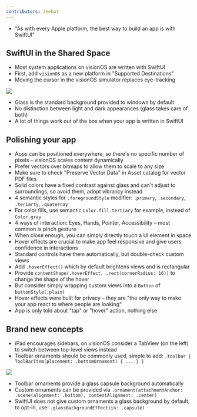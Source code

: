 ```yaml
---
contributors: Jeehut
---
```


- "As with every Apple platform, the best way to build an app is with SwiftUI"

## SwiftUI in the Shared Space

- Most system applications on visionOS are written with SwiftUI
- First, add `visionOS` as a new platform in "Supported Destinations"
- Moving the cursor in the visionOS simulator replaces eye-tracking

![][mouse]

[mouse]: ../../../images/notes/wwdc23/10110/mouse.png

- Glass is the standard background provided to windows by default
- No distinction between light and dark appearances (glass takes care of both)
- A lot of things work out of the box when your app is written in SwiftUI

## Polishing your app

- Apps can be positioned everywhere, so there's no specific number of pixels – visionOS scales content dynamically
- Prefer vectors over bitmaps to allow them to scale to any size
- Make sure to check "Preserve Vector Data" in Asset catalog for vector PDF files
- Solid colors have a fixed contrast against glass and can't adjust to surroundings, so avoid them, adopt vibrancy instead
- 4 semantic styles for `.foregroundStyle` modifier: `.primary`, `.secondary`, `.teriarty`, `.quaternay`
- For color fills, use semantic `Color.fill.tertiary` for example, instead of `Color.gray`
- 4 ways of interaction: Eyes, Hands, Pointer, Accessibility – most common is pinch gesture
- When close enough, you can simply directly touch a UI element in space
- Hover effects are crucial to make app feel responsive and give users confidence in interactions
- Standard controls have them automatically, but double-check custom views
- Add `.hoverEffect()` which by default brightens views and is rectangular
- Provide `contentShape(.hoverEffect, .rect(cornerRadius: 16))` to change the shape of the hover
- But consider simply wrapping custom views into a `Button` of `buttonStyle(.plain)`
- Hover effects were built for privacy – they are "the only way to make your app react to where people are looking"
- App is only told about "tap" or "hover" action, nothing else

## Brand new concepts

- iPad encourages sidebars, on visionOS consider a TabView (on the left) to switch between top-level views instead
- Toolbar ornaments should be commonly used, simple to add: `.toolbar { ToolBarItem(placement: .bottomOrnament) { ... } }`

![][toolbar-ornament]

[toolbar-ornament]: ../../../images/notes/wwdc23/10110/toolbar-ornament.png

- Toolbar ornaments provide a glass capsule background automatically
- Custom ornaments can be provided via `.ornament(attachmentAnchor: .scene(alignment: .bottom), contentAlignment: .center)`
- SwiftUI does not give custom ornaments a glass background by default, to opt-in, use: `.glassBackgroundEffect(in: .capsule)`
